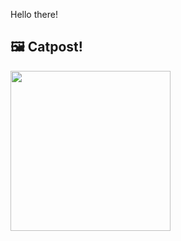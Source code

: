 Hello there!



## 🖼️ Catpost!

<sub>
    <img src="https://cdn2.thecatapi.com/images/aov.jpg" height="256">
</sub>

